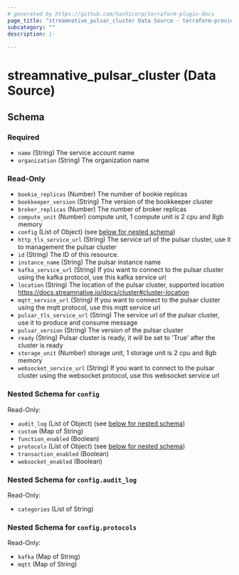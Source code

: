 ```yaml
---
# generated by https://github.com/hashicorp/terraform-plugin-docs
page_title: "streamnative_pulsar_cluster Data Source - terraform-provider-streamnative"
subcategory: ""
description: |-
  
---
```


# streamnative_pulsar_cluster (Data Source)





<!-- schema generated by tfplugindocs -->
## Schema

### Required

- `name` (String) The service account name
- `organization` (String) The organization name

### Read-Only

- `bookie_replicas` (Number) The number of bookie replicas
- `bookkeeper_version` (String) The version of the bookkeeper cluster
- `broker_replicas` (Number) The number of broker replicas
- `compute_unit` (Number) compute unit, 1 compute unit is 2 cpu and 8gb memory
- `config` (List of Object) (see [below for nested schema](#nestedatt--config))
- `http_tls_service_url` (String) The service url of the pulsar cluster, use it to management the pulsar cluster
- `id` (String) The ID of this resource.
- `instance_name` (String) The pulsar instance name
- `kafka_service_url` (String) If you want to connect to the pulsar cluster using the kafka protocol, use this kafka service url
- `location` (String) The location of the pulsar cluster, supported location https://docs.streamnative.io/docs/cluster#cluster-location
- `mqtt_service_url` (String) If you want to connect to the pulsar cluster using the mqtt protocol, use this mqtt service url
- `pulsar_tls_service_url` (String) The service url of the pulsar cluster, use it to produce and consume message
- `pulsar_version` (String) The version of the pulsar cluster
- `ready` (String) Pulsar cluster is ready, it will be set to 'True' after the cluster is ready
- `storage_unit` (Number) storage unit, 1 storage unit is 2 cpu and 8gb memory
- `websocket_service_url` (String) If you want to connect to the pulsar cluster using the websocket protocol, use this websocket service url

<a id="nestedatt--config"></a>
### Nested Schema for `config`

Read-Only:

- `audit_log` (List of Object) (see [below for nested schema](#nestedobjatt--config--audit_log))
- `custom` (Map of String)
- `function_enabled` (Boolean)
- `protocols` (List of Object) (see [below for nested schema](#nestedobjatt--config--protocols))
- `transaction_enabled` (Boolean)
- `websocket_enabled` (Boolean)

<a id="nestedobjatt--config--audit_log"></a>
### Nested Schema for `config.audit_log`

Read-Only:

- `categories` (List of String)


<a id="nestedobjatt--config--protocols"></a>
### Nested Schema for `config.protocols`

Read-Only:

- `kafka` (Map of String)
- `mqtt` (Map of String)


